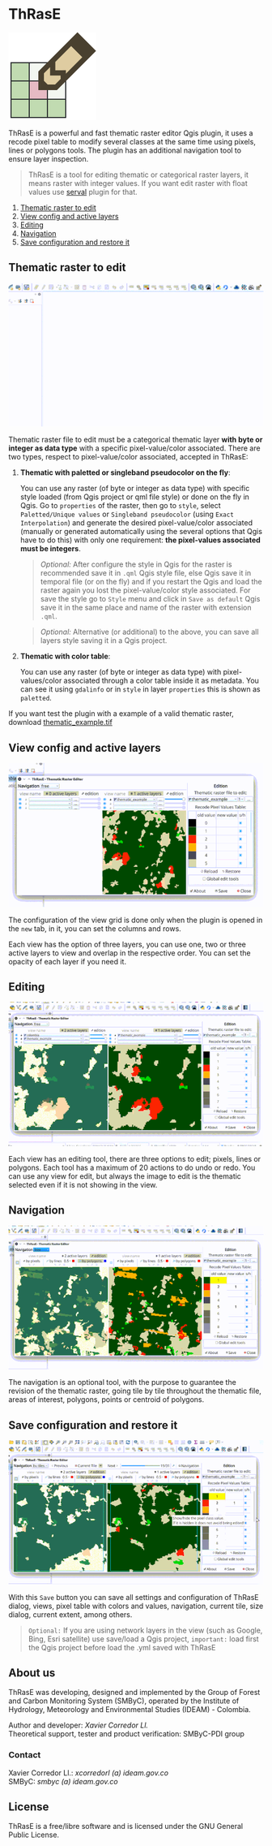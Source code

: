 # ThRasE

![](img/thrase.svg)

ThRasE is a powerful and fast thematic raster editor Qgis plugin, it uses a recode pixel table to modify several classes at the same time using pixels, lines or polygons tools. The plugin has an additional navigation tool to ensure layer inspection.

   > ThRasE is a tool for editing thematic or categorical raster layers, it means raster with integer values. If you want edit raster with float values use [serval](https://plugins.qgis.org/plugins/Serval/) plugin for that.

1. [Thematic raster to edit](#thematic-raster-to-edit)
2. [View config and active layers](#view-config-and-active-layers)
3. [Editing](#editing)
4. [Navigation](#navigation)
5. [Save configuration and restore it](#save-configuration-and-restore-it)

## Thematic raster to edit

![](img/thematic.gif)

Thematic raster file to edit must be a categorical thematic layer **with byte or integer as data type** with a specific pixel-value/color associated. There are two types, respect to pixel-value/color associated, accepted in ThRasE:

1. **Thematic with paletted or singleband pseudocolor on the fly**:

    You can use any raster (of byte or integer as data type) with specific style loaded (from Qgis project or qml file style) or done on the fly in Qgis. Go to `properties` of the raster, then go to `style`, select `Paletted/Unique values` or `Singleband pseudocolor` (using `Exact` `Interpolation`) and generate the desired pixel-value/color associated (manually or generated automatically using the several options that Qgis have to do this) with only one requirement: **the pixel-values associated must be integers**.

    > *Optional:* After configure the style in Qgis for the raster is recommended save it in `.qml` Qgis style file, else Qgis save it in temporal file (or on the fly) and if you restart the Qgis and load the raster again you lost the pixel-value/color style associated. For save the style go to `Style` menu and click in `Save as default` Qgis save it in the same place and name of the raster with extension `.qml`.

    > *Optional:* Alternative (or additional) to the above, you can save all layers style saving it in a Qgis project.

2. **Thematic with color table**:

    You can use any raster (of byte or integer as data type) with pixel-values/color associated through a color table inside it as metadata. You can see it using `gdalinfo` or in `style` in layer `properties` this is shown as `paletted`.

If you want test the plugin with a example of a valid thematic raster, download [thematic_example.tif](https://raw.githubusercontent.com/SMByC/ThRasE/master/docs/thematic_example.tif)

## View config and active layers

![](img/active_layers.gif)

The configuration of the view grid is done only when the plugin is opened in the `new` tab, in it, you can set the columns and rows.

Each view has the option of three layers, you can use one, two or three active layers to view and overlap in the respective order. You can set the opacity of each layer if you need it.


## Editing

![](img/editing.gif)

Each view has an editing tool, there are three options to edit; pixels, lines or polygons. Each tool has a maximum of 20 actions to do undo or redo. You can use any view for edit, but always the image to edit is the thematic selected even if it is not showing in the view.

## Navigation

![](img/navigation.gif)

The navigation is an optional tool, with the purpose to guarantee the revision of the thematic raster, going tile by tile throughout the thematic file, areas of interest, polygons, points or centroid of polygons.

## Save configuration and restore it

![](img/save_load.gif)

With this `Save` button you can save all settings and configuration of ThRasE dialog, views, pixel table with colors and values, navigation, current tile, size dialog, current extent, among others.

> `Optional:` If you are using network layers in the view (such as Google, Bing, Esri satellite) use save/load a Qgis project, `important:` load first the Qgis project before load the .yml saved with ThRasE

## About us

ThRasE was developing, designed and implemented by the Group of Forest and Carbon Monitoring System (SMByC), operated by the Institute of Hydrology, Meteorology and Environmental Studies (IDEAM) - Colombia.

Author and developer: *Xavier Corredor Ll.*  
Theoretical support, tester and product verification: SMByC-PDI group

### Contact

Xavier Corredor Ll.: *xcorredorl (a) ideam.gov.co*  
SMByC: *smbyc (a) ideam.gov.co*

## License

ThRasE is a free/libre software and is licensed under the GNU General Public License.
